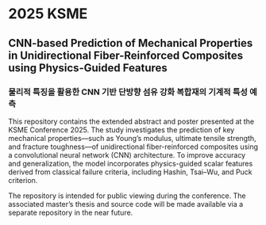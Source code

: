 # 2025 KSME
## CNN-based Prediction of Mechanical Properties in Unidirectional Fiber-Reinforced Composites using Physics-Guided Features  
### 물리적 특징을 활용한 CNN 기반 단방향 섬유 강화 복합재의 기계적 특성 예측

This repository contains the extended abstract and poster presented at the KSME Conference 2025. The study investigates the prediction of key mechanical properties—such as Young’s modulus, ultimate tensile strength, and fracture toughness—of unidirectional fiber-reinforced composites using a convolutional neural network (CNN) architecture. To improve accuracy and generalization, the model incorporates physics-guided scalar features derived from classical failure criteria, including Hashin, Tsai–Wu, and Puck criterion.

The repository is intended for public viewing during the conference. The associated master’s thesis and source code will be made available via a separate repository in the near future.
